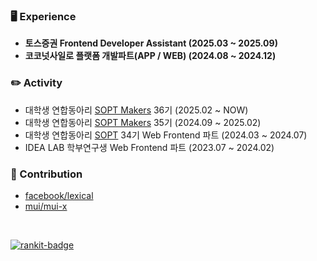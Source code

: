 ### 🖥️  Experience

* **토스증권 Frontend Developer Assistant (2025.03 ~ 2025.09)**
* **코코넛사일로 플랫폼 개발파트(APP / WEB) (2024.08 ~ 2024.12)**

### ✏️  Activity
* 대학생 연합동아리 [SOPT Makers](https://github.com/sopt-makers) 36기 (2025.02 ~ NOW)
* 대학생 연합동아리 [SOPT Makers](https://github.com/sopt-makers) 35기 (2024.09 ~ 2025.02)
* 대학생 연합동아리 [SOPT](https://sopt.org/) 34기 Web Frontend 파트 (2024.03 ~ 2024.07)
* IDEA LAB 학부연구생 Web Frontend 파트 (2023.07 ~ 2024.02)

### 🌱 Contribution
- [facebook/lexical](https://github.com/facebook/lexical/pull/7443)
- [mui/mui-x](https://github.com/mui/mui-x/pull/17273)

<br/>
  
[![rankit-badge](https://badge.rankit.run/badge?name=suwonthugger)](https://www.rankit.run)
  



<!--
**suwonthugger/suwonthugger** is a ✨ _special_ ✨ repository because its `README.md` (this file) appears on your GitHub profile.

Here are some ideas to get you started:

- 🔭 I’m currently working on ...
- 🌱 I’m currently learning ...
- 👯 I’m looking to collaborate on ...
- 🤔 I’m looking for help with ...
- 💬 Ask me about ...
- 📫 How to reach me: ...
- 😄 Pronouns: ...
- ⚡ Fun fact: ...
-->
